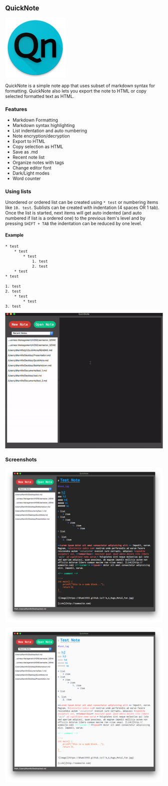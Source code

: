 ## QuickNote

![QuickNote](icons/QuickNote_icon.png)

QuickNote is a simple note app that uses subset of markdown syntax for formatting. QuickNote also lets you export the note to HTML or copy selected formatted text as HTML. 

### Features
* Markdown Formatting
* Markdown syntax highlighting
* List indentation and auto numbering
* Note encryption/decryption
* Export to HTML
* Copy selection as HTML
* Save as .md
* Recent note list
* Organize notes with tags
* Change editor font
* Dark/Light modes
* Word counter

### Using lists
Unordered or ordered list can be created using `* test` or numbering items like `10. test`. Sublists can be created with indentation (4 spaces OR 1 tab).
Once the list is started, next items will get auto indented (and auto numbered if list is a ordered one) to the previous item's level and by pressing `SHIFT + TAB` the indentation can be reduced by one level.
#### Example 
```text
* test
    * test
        * test
            1. test
            2. test
    * test
* test

1. test
2. test
    * test
        * test
3. test
```
![](screenshots/list_demo.gif)


### Screenshots

![](screenshots/MainWindow_dark.png)

![](screenshots/MainWindow_light.png)
